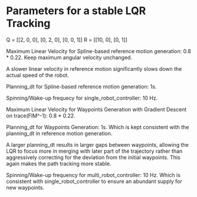 # Parameters for a stable LQR Tracking

Q = [[2, 0, 0],
	 [0, 2, 0],
	 [0, 0, 1]]
R = [[10, 0],
	 [0, 1]]



Maximum Linear Velocity for Spline-based reference motion generation: 0.8 * 0.22. Keep maximum angular velocity unchanged.

A slower linear velocity in reference motion significantly slows down the actual speed of the robot.

Planning_dt for Spline-based reference motion generation: 1s.

Spinning/Wake-up frequecy for single_robot_controller: 10 Hz.

Maximum Linear Velocity for Waypoints Generation with Gradient Descent on trace(FIM^-1): 0.8 * 0.22. 

Planning_dt for Waypoints Generation: 1s. Which is kept consistent with the planning_dt in reference motion generation.

A larger planning_dt results in larger gaps between waypoints, allowing the LQR to focus more in merging with later part of the trajectory rather than aggressively correcting for the deviation from the initial waypoints. This again makes the path tracking more stable.

Spinning/Wake-up frequency for multi_robot_controller: 10 Hz. Which is consistent with single_robot_controller to ensure an abundant supply for new waypoints.

